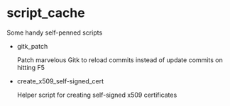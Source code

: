 # script_cache
Some handy self-penned scripts

* gitk_patch

	Patch marvelous Gitk to reload commits instead of update commits on hitting F5

* create_x509_self-signed_cert

	Helper script for creating self-signed x509 certificates
